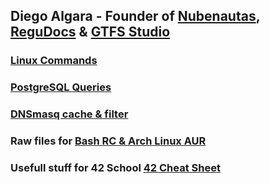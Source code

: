 ## Diego Algara - Founder of [Nubenautas](https://nubenautas.com/), [ReguDocs](https://regudocs.com/) & [GTFS Studio](https://gtfs.studio)

### [Linux Commands](https://gist.github.com/mencargo/c5e8c296a4e5492cdfb8c08774aed798)

### [PostgreSQL Queries](https://gist.github.com/mencargo/79447185034ebabcb49087008fbdc266)

### [DNSmasq cache & filter](https://gist.github.com/mencargo/1c66729f3db840f49c8cde2012d437d7)

### Raw files for [Bash RC & Arch Linux AUR](https://mencargo.github.io/)

### Usefull stuff for 42 School [42 Cheat Sheet](https://mencargo.github.io/42)
